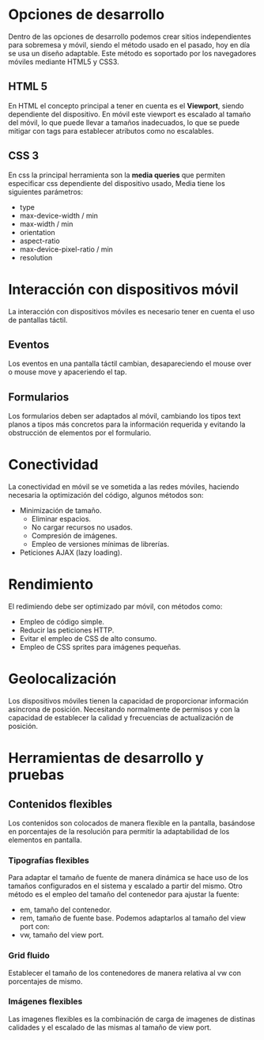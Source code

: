 # Opciones de desarrollo
Dentro de las opciones de desarrollo podemos crear sitios independientes para sobremesa y móvil, siendo el método usado en el pasado, hoy en día se usa un diseño adaptable. Este método es soportado por los navegadores móviles mediante HTML5 y CSS3.
## HTML 5
En HTML el concepto principal a tener en cuenta es el **Viewport**, siendo dependiente del dispositivo. En móvil este viewport es escalado al tamaño del móvil, lo que puede llevar a tamaños inadecuados, lo que se puede mitigar con tags para establecer atributos como no escalables.
## CSS 3
En css la principal herramienta son la **media queries** que permiten especificar css dependiente del dispositivo usado, Media tiene los siguientes parámetros:
- type
- max-device-width / min
- max-width / min
- orientation
- aspect-ratio
- max-device-pixel-ratio / min
- resolution
# Interacción con dispositivos móvil
La interacción con dispositivos móviles es necesario tener en cuenta el uso de pantallas táctil.
## Eventos
Los eventos en una pantalla táctil cambian, desapareciendo el mouse over o mouse move y apaceriendo el tap.
## Formularios
Los formularios deben ser adaptados al móvil, cambiando los tipos text planos a tipos más concretos para la información requerida y evitando la obstrucción de elementos por el formulario.
# Conectividad
La conectividad en móvil se ve sometida a las redes móviles, haciendo necesaria la optimización del código, algunos métodos son:
- Minimización de tamaño.
	- Eliminar espacios.
	- No cargar recursos no usados.
	- Compresión de imágenes.
	- Empleo de versiones mínimas de librerías.
- Peticiones AJAX (lazy loading).
# Rendimiento
El redimiendo debe ser optimizado par móvil, con métodos como:
- Empleo de código simple.
- Reducir las peticiones HTTP.
- Evitar el empleo de CSS de alto consumo.
- Empleo de CSS sprites para imágenes pequeñas.
# Geolocalización
Los dispositivos móviles tienen la capacidad de proporcionar información asíncrona de posición. Necesitando normalmente de permisos y con la capacidad de establecer la calidad y frecuencias de actualización de posición.
# Herramientas de desarrollo y pruebas
## Contenidos flexibles
Los contenidos son colocados de manera flexible en la pantalla, basándose en porcentajes de la resolución para permitir la adaptabilidad de los elementos en pantalla.
### Tipografías flexibles
Para adaptar el tamaño de fuente de manera dinámica se hace uso de los tamaños configurados en el sistema y escalado a partir del mismo. Otro método es el empleo del tamaño del contenedor para ajustar la fuente:
- em, tamaño del contenedor.
- rem, tamaño de fuente base.
Podemos adaptarlos al tamaño del view port con:
- vw, tamaño del view port.
### Grid fluido
Establecer el tamaño de los contenedores de manera relativa al vw con porcentajes de mismo.
### Imágenes flexibles
Las imagenes flexibles es la combinación de carga de imagenes de distinas calidades y el escalado de las mismas al tamaño de view port.